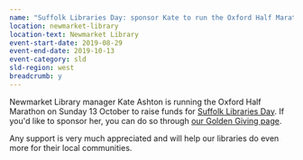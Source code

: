 ```yaml
---
name: "Suffolk Libraries Day: sponsor Kate to run the Oxford Half Marathon!"
location: newmarket-library
location-text: Newmarket Library
event-start-date: 2019-08-29
event-end-date: 2019-10-13
event-category: sld
sld-region: west
breadcrumb: y
---
```


Newmarket Library manager Kate Ashton is running the Oxford Half Marathon on Sunday 13 October to raise funds for [Suffolk Libraries Day](/suffolk-libraries-day/). If you'd like to sponsor her, you can do so through [our Golden Giving page](https://www.goldengiving.com/fundraising/SLDHalfMarathon).

Any support is very much appreciated and will help our libraries do even more for their local communities.
